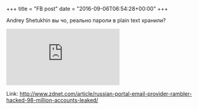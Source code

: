 +++
title = "FB post"
date = "2016-09-06T06:54:28+00:00"
+++

Andrey Shetukhin вы чо, реально пароли в plain text хранили? 

![Photo](https://external.xx.fbcdn.net/safe_image.php?d=AQCsrCJ38gaM7rQ3&w=130&h=130&url=http%3A%2F%2Fzdnet2.cbsistatic.com%2Fhub%2Fi%2Fr%2F2016%2F09%2F05%2F71597dbd-63fa-4cbe-9d16-d6427b1f16dd%2Fthumbnail%2F770x578%2F9926245cdf4260d7591908eafac63e93%2Fchina-hacked-australia-system.jpg&cfs=1&_nc_hash=AQBTa3bWf2LHjTr7)


Link: http://www.zdnet.com/article/russian-portal-email-provider-rambler-hacked-98-million-accounts-leaked/

